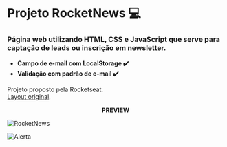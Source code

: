# Projeto RocketNews :computer:  

<h3>Página web utilizando HTML, CSS e JavaScript que serve para captação de leads ou inscrição em newsletter.</h3>



- **Campo de e-mail com LocalStorage :heavy_check_mark:**
- **Validação com padrão de e-mail :heavy_check_mark:**

Projeto proposto pela Rocketseat. <br>
[Layout original](https://www.figma.com/file/OVTHLjc2hi3MSQiYm9BplU/DD-%2F-RocketNews/duplicate).

<p align="center">
  <strong>PREVIEW</strong><br />
</p>

![RocketNews](https://user-images.githubusercontent.com/87200550/187696627-3c3ce1eb-5674-4f26-a0e8-73a4ee537e55.png) <br>

![Alerta](https://user-images.githubusercontent.com/87200550/187707960-3f59188b-34cb-401b-a692-e8207cdc5d2c.png)

